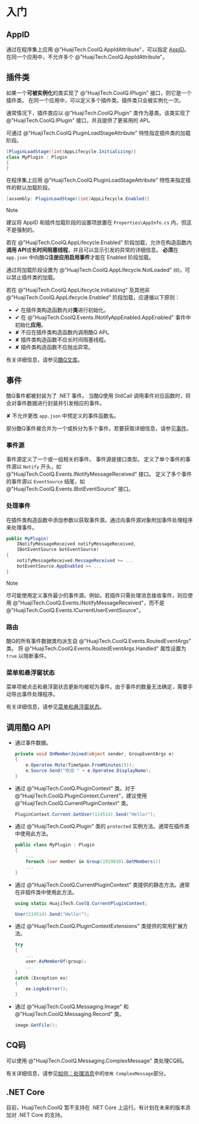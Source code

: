 # 入门

## AppID

通过在程序集上应用 @"HuajiTech.CoolQ.AppIdAttribute"，可以指定 [AppID](https://docs.cqp.im/dev/v9/appid/)。
在同一个应用中，不允许多个 @"HuajiTech.CoolQ.AppIdAttribute"。

## 插件类

如果一个**可被实例化**的类实现了 @"HuajiTech.CoolQ.IPlugin" 接口，则它是一个插件类。
在同一个应用中，可以定义多个插件类。插件类只会被实例化一次。

通常情况下，插件类应以 @"HuajiTech.CoolQ.Plugin" 类作为基类。该类实现了 @"HuajiTech.CoolQ.IPlugin" 接口，并且提供了更易用的 API。

可通过 @"HuajiTech.CoolQ.PluginLoadStageAttribute" 特性指定插件类的加载阶段。

```csharp
[PluginLoadStage((int)AppLifecycle.Initializing)]
class MyPlugin : Plugin
{
}
```

在程序集上应用 @"HuajiTech.CoolQ.PluginLoadStageAttribute" 特性来指定插件的默认加载阶段。

```csharp
[assembly: PluginLoadStage((int)AppLifecycle.Enabled)]
```

> [!NOTE]
> 建议将 AppID 和插件加载阶段的设置项放置在 `Properties\AppInfo.cs` 内，但这不是强制的。

若在 @"HuajiTech.CoolQ.AppLifecycle.Enabled" 阶段加载，允许在构造函数内**调用 API**或**长时间阻塞线程**，并且可以显示引发的异常的详细信息。
**必须**在 `app.json` 中向酷Q**注册应用启用事件**才能在 Enabled 阶段加载。

通过将加载阶段设置为 @"HuajiTech.CoolQ.AppLifecycle.NotLoaded" (`0`)，可以禁止插件类的加载。

若在 @"HuajiTech.CoolQ.AppLifecycle.Initializing"  及其他非 @"HuajiTech.CoolQ.AppLifecycle.Enabled" 阶段加载，应遵循以下原则：

- ✔ 在插件类构造函数内对**类**进行初始化。
- ✔ 在 @"HuajiTech.CoolQ.Events.INotifyAppEnabled.AppEnabled" 事件中初始化**应用**。
- ✘ 不应在插件类构造函数内调用酷Q API。
- ✘ 插件类构造函数不应长时间阻塞线程。
- ✘ 插件类构造函数不应抛出异常。

有关详细信息，请参见[酷Q文库](https://docs.cqp.im/dev/v9/tips/#%E5%90%AF%E5%8A%A8-%E5%88%9D%E5%A7%8B%E5%8C%96)。

## 事件

酷Q事件都被封装为了 .NET 事件。
当酷Q使用 StdCall 调用事件对应函数时，将会对事件数据进行封装并引发相应的事件。

✘ 不允许更改 `app.json` 中预定义的事件函数名。

部分酷Q事件被合并为一个或拆分为多个事件。若要获取详细信息，请参见[事件](events.md)。

### 事件源

事件源定义了一个或一组相关的事件。
事件源是接口类型。
定义了单个事件的事件源以 `Notify` 开头，如 @"HuajiTech.CoolQ.Events.INotifyMessageReceived" 接口。
定义了多个事件的事件源以 `EventSource` 结尾，如 @"HuajiTech.CoolQ.Events.IBotEventSource" 接口。

### 处理事件

在插件类构造函数中添加参数以获取事件源。通过向事件源对象附加事件处理程序来处理事件。

```csharp
public MyPlugin(
    INotifyMessageReceived notifyMessageReceived,
    IBotEventSource botEventSource)
{
    notifyMessageReceived.MessageReceived += ...
    botEventSource.AppEnabled += ...
}
```

> [!NOTE]
> 尽可能使用定义事件最少的事件源。例如，若插件只需处理消息接收事件，则应使用 @"HuajiTech.CoolQ.Events.INotifyMessageReceived"，而不是 @"HuajiTech.CoolQ.Events.ICurrentUserEventSource"。

### 路由

酷Q的所有事件数据类均派生自 @"HuajiTech.CoolQ.Events.RoutedEventArgs" 类。
将 @"HuajiTech.CoolQ.Events.RoutedEventArgs.Handled" 属性设置为 `true` 以阻断事件。

### 菜单和悬浮窗状态

菜单项被点击和悬浮窗状态更新均被视为事件。由于事件的数量无法确定，需要手动导出事件处理程序。

有关详细信息，请参见[菜单和悬浮窗状态](menus_and_statuses.md)。

## 调用酷Q API

- 通过事件数据。

  ```csharp
  private void OnMemberJoined(object sender, GroupEventArgs e)
  {
      e.Operatee.Mute(TimeSpan.FromMinutes(5));
      e.Source.Send("欢迎 " + e.Operatee.DisplayName);
  }
  ```

- 通过 @"HuajiTech.CoolQ.PluginContext" 类。对于 @"HuajiTech.CoolQ.PluginContext.Current"，建议使用 @"HuajiTech.CoolQ.CurrentPluginContext" 类。

  ```csharp
  PluginContext.Current.GetUser(114514).Send("Hello!");
  ```

- 通过 @"HuajiTech.CoolQ.Plugin" 类的 `protected` 实例方法。通常在插件类中使用此方法。

  ```csharp
  public class MyPlugin : Plugin
  {
      ...
      foreach (var member in Group(1919810).GetMembers())
      ...
  }
  ```

- 通过 @"HuajiTech.CoolQ.CurrentPluginContext" 类提供的静态方法。通常在非插件类中使用此方法。
  
  ```csharp
  using static HuajiTech.CoolQ.CurrentPluginContext;

  User(114514).Send("Hello!");
  ```

- 通过 @"HuajiTech.CoolQ.PluginContextExtensions" 类提供的常用扩展方法。

  ```csharp
  try
  {
      ...
      user.AsMemberOf(group);
      ...
  }
  catch (Exception ex)
  {
      ex.LogAsError();
  }
  ```

- 通过 @"HuajiTech.CoolQ.Messaging.Image" 和 @"HuajiTech.CoolQ.Messaging.Record" 类。

  ```csharp
  image.GetFile();
  ```

## CQ码

可以使用 @"HuajiTech.CoolQ.Messaging.ComplexMessage" 类处理CQ码。

有关详细信息，请参见[如何：处理消息](howto_handle_message.md)中的`使用 ComplexMessage`部分。

## .NET Core

目前，HuajiTech.CoolQ 暂不支持在 .NET Core 上运行。有计划在未来的版本添加对 .NET Core 的支持。
